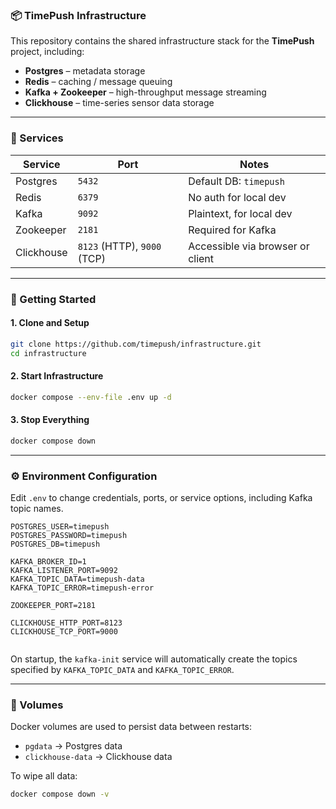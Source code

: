 ### 📦 TimePush Infrastructure

This repository contains the shared infrastructure stack for the **TimePush** project, including:

- **Postgres** – metadata storage
- **Redis** – caching / message queuing
- **Kafka + Zookeeper** – high-throughput message streaming
- **Clickhouse** – time-series sensor data storage

---

### 💠 Services

| Service    | Port                        | Notes                            |
| ---------- | --------------------------- | -------------------------------- |
| Postgres   | `5432`                      | Default DB: `timepush`           |
| Redis      | `6379`                      | No auth for local dev            |
| Kafka      | `9092`                      | Plaintext, for local dev         |
| Zookeeper  | `2181`                      | Required for Kafka               |
| Clickhouse | `8123` (HTTP), `9000` (TCP) | Accessible via browser or client |

---

### 🚀 Getting Started

#### 1. Clone and Setup

```bash
git clone https://github.com/timepush/infrastructure.git
cd infrastructure
```

#### 2. Start Infrastructure

```bash
docker compose --env-file .env up -d
```

#### 3. Stop Everything

```bash
docker compose down
```

---

### ⚙️ Environment Configuration

Edit `.env` to change credentials, ports, or service options, including Kafka topic names.

```env
POSTGRES_USER=timepush
POSTGRES_PASSWORD=timepush
POSTGRES_DB=timepush

KAFKA_BROKER_ID=1
KAFKA_LISTENER_PORT=9092
KAFKA_TOPIC_DATA=timepush-data
KAFKA_TOPIC_ERROR=timepush-error

ZOOKEEPER_PORT=2181

CLICKHOUSE_HTTP_PORT=8123
CLICKHOUSE_TCP_PORT=9000


```

On startup, the `kafka-init` service will automatically create the topics specified by `KAFKA_TOPIC_DATA` and `KAFKA_TOPIC_ERROR`.

---

### 📅 Volumes

Docker volumes are used to persist data between restarts:

- `pgdata` → Postgres data
- `clickhouse-data` → Clickhouse data

To wipe all data:

```bash
docker compose down -v
```
